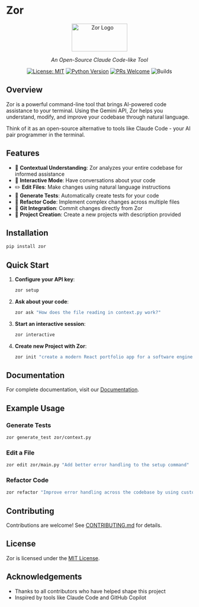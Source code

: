 # Zor

<div align="center">
  <img src="https://raw.githubusercontent.com/arjuuuuunnnnn/zor/refs/heads/master/assets/card.jpg" alt="Zor Logo" width="150" height="75" />
  <p><i>An Open-Source Claude Code-like Tool</i></p>
  
  [![License: MIT](https://img.shields.io/badge/License-MIT-yellow.svg)](https://opensource.org/licenses/MIT)
  [![Python Version](https://img.shields.io/badge/python-3.9%2B-blue)](https://www.python.org/downloads/)
  [![PRs Welcome](https://img.shields.io/badge/PRs-welcome-brightgreen.svg)](CONTRIBUTING.md)
  ![Builds](https://github.com/arjuuuuunnnnn/zor/actions/workflows/python-package.yml/badge.svg)
</div>

## Overview

Zor is a powerful command-line tool that brings AI-powered code assistance to your terminal. Using the Gemini API, Zor helps you understand, modify, and improve your codebase through natural language.

Think of it as an open-source alternative to tools like Claude Code - your AI pair programmer in the terminal.

## Features

- 🧠 **Contextual Understanding**: Zor analyzes your entire codebase for informed assistance
- 💬 **Interactive Mode**: Have conversations about your code
- ✏️ **Edit Files**: Make changes using natural language instructions
- 🧪 **Generate Tests**: Automatically create tests for your code
- 🔄 **Refactor Code**: Implement complex changes across multiple files
- 🔧 **Git Integration**: Commit changes directly from Zor
- 🧠 **Project Creation**: Create a new projects with description provided

## Installation

```bash
pip install zor
```

## Quick Start

1. **Configure your API key**:
   ```bash
   zor setup
   ```

2. **Ask about your code**:
   ```bash
   zor ask "How does the file reading in context.py work?"
   ```

3. **Start an interactive session**:
   ```bash
   zor interactive
   ```
4. **Create new Project with Zor**:
   ```bash
   zor init "create a modern React portfolio app for a software engineer with dark theme"
   ```

## Documentation

For complete documentation, visit our [Documentation](docs/index.md).

## Example Usage

### Generate Tests

```bash
zor generate_test zor/context.py
```

### Edit a File

```bash
zor edit zor/main.py "Add better error handling to the setup command"
```

### Refactor Code

```bash
zor refactor "Improve error handling across the codebase by using custom exceptions"
```

## Contributing

Contributions are welcome! See [CONTRIBUTING.md](CONTRIBUTING.md) for details.

## License

Zor is licensed under the [MIT License](LICENSE).

## Acknowledgements

- Thanks to all contributors who have helped shape this project
- Inspired by tools like Claude Code and GitHub Copilot
